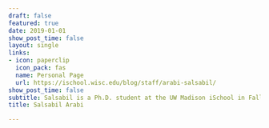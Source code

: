 ```yaml
---
draft: false
featured: true
date: 2019-01-01
show_post_time: false
layout: single
links:
- icon: paperclip
  icon_pack: fas
  name: Personal Page
  url: https://ischool.wisc.edu/blog/staff/arabi-salsabil/
show_post_time: false
subtitle: Salsabil is a Ph.D. student at the UW Madison iSchool in Fall ‘21. Her research interests lie at the intersection of Data Science, HCI, and ML. She is interested in extracting insights from data and intertwining those with real-world issues. She is particularly inclined towards solving human-centric and health-related problems with the motivation to add ease to human life. Previously, she completed her B.Sc. in Computer Science from Bangladesh University of Engineering and Technology in Fall ‘19. Visit her website in case you are interested in her previous projects and publications.. 
title: Salsabil Arabi

---
```

